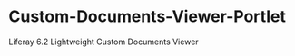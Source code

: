 Custom-Documents-Viewer-Portlet
===============================

Liferay 6.2 Lightweight Custom Documents Viewer
